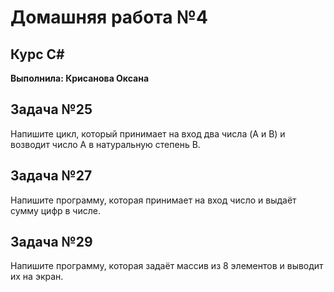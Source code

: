 # Домашняя работа №4

## Курс C#

**Выполнила: Крисанова Оксана**

## Задача №25

Напишите цикл, который принимает на вход два числа (A и B) и возводит число A в натуральную степень B.

## Задача №27

Напишите программу, которая принимает на вход число и выдаёт сумму цифр в числе.

## Задача №29

Напишите программу, которая задаёт массив из 8 элементов и выводит их на экран.